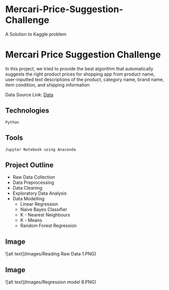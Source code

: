 # Mercari-Price-Suggestion-Challenge
A Solution to Kaggle problem

# Mercari Price Suggestion Challenge
<p>In this project, we tried to provide the best algorithm that automatically suggests the right product prices for shopping app from product name, user-inputted text descriptions of the product, category name, brand name, item condition, and shipping information </p>


Data Source Link: <a href="https://www.kaggle.com/c/mercari-price-suggestion-challenge/data"> Data</a>

## Technologies
```
Python
```

## Tools 
```
Jupyter Notebook using Anaconda
```
## Project Outline

- Raw Data Collection
- Data Preprocessing
- Data Cleaning
- Exploratory Data Analysis
- Data Modelling
   * Linear Regression
   * Naive Bayes Classifier
   * K - Nearest Neighbours 
   * K - Means
   * Random Forest Regression  

## Image 
![alt text](Images/Reading Raw Data 1.PNG)

## Image 
![alt text](Images/Regression model 8.PNG)
